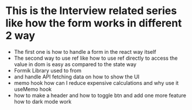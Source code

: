 # This is the Interview related series like how the form works in different 2 way 

- The first one is how to handle a form in the react way itself 
- The second way to use ref like how to use ref directly to access the value in dom is easy as compared to the state way 
- Formik Library used to from 
- and handle API fetching data on how to show the UI
- memo hook how can I reduce expensive calculations and why use it useMemo hook
- how to make a header and how to toggle btn and add one more feature how to dark mode work 
